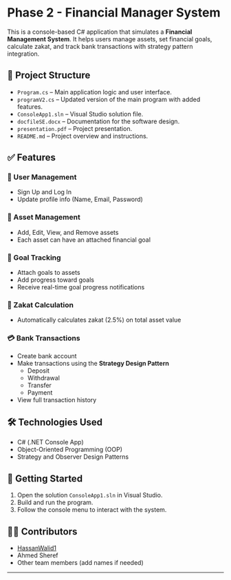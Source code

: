 # Phase 2 - Financial Manager System

This is a console-based C# application that simulates a **Financial Management System**. It helps users manage assets, set financial goals, calculate zakat, and track bank transactions with strategy pattern integration.

## 📁 Project Structure

- `Program.cs` – Main application logic and user interface.
- `programV2.cs` – Updated version of the main program with added features.
- `ConsoleApp1.sln` – Visual Studio solution file.
- `docfileSE.docx` – Documentation for the software design.
- `presentation.pdf` – Project presentation.
- `README.md` – Project overview and instructions.

## ✅ Features

### 👤 User Management
- Sign Up and Log In
- Update profile info (Name, Email, Password)

### 💼 Asset Management
- Add, Edit, View, and Remove assets
- Each asset can have an attached financial goal

### 🎯 Goal Tracking
- Attach goals to assets
- Add progress toward goals
- Receive real-time goal progress notifications

### 🧮 Zakat Calculation
- Automatically calculates zakat (2.5%) on total asset value

### 💳 Bank Transactions
- Create bank account
- Make transactions using the **Strategy Design Pattern**
  - Deposit
  - Withdrawal
  - Transfer
  - Payment
- View full transaction history

## 🛠 Technologies Used

- C# (.NET Console App)
- Object-Oriented Programming (OOP)
- Strategy and Observer Design Patterns

## 🚀 Getting Started

1. Open the solution `ConsoleApp1.sln` in Visual Studio.
2. Build and run the program.
3. Follow the console menu to interact with the system.

## 👨‍💻 Contributors

- [HassanWalid1](https://github.com/HassanWalid1)
- Ahmed Sheref
- Other team members (add names if needed)

---

